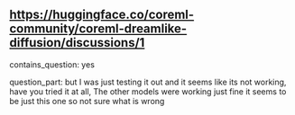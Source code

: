 ## https://huggingface.co/coreml-community/coreml-dreamlike-diffusion/discussions/1

contains_question: yes

question_part: but I was just testing it out and it seems like its not working, have you tried it at all, The other models were working just fine it seems to be just this one so not sure what is wrong